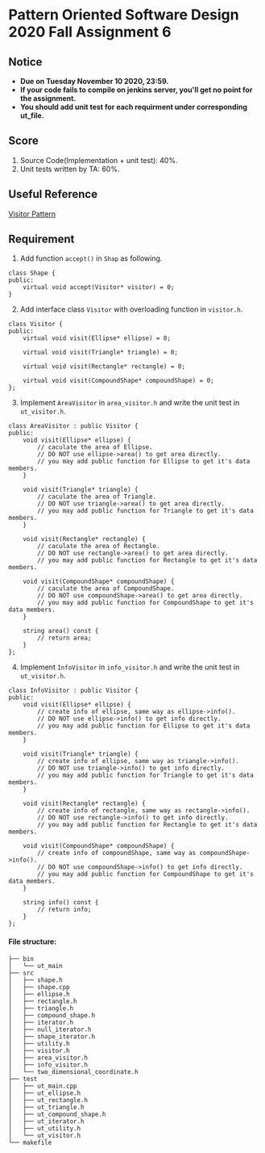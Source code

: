 # **Pattern Oriented Software Design 2020 Fall Assignment 6**  

## **Notice**  
* **Due on Tuesday November 10 2020, 23:59.**  
* **If your code fails to compile on jenkins server, you'll get no point for the assignment.**  
* **You should add unit test for each requirment under corresponding ut_file.**  

## **Score**  
1. Source Code(Implementation + unit test): 40%.  
2. Unit tests written by TA: 60%.  

## **Useful Reference**  
[Visitor Pattern](https://refactoring.guru/design-patterns/visitor)  

## **Requirement**  
1. Add function `accept()` in `Shap` as following.  
````
class Shape {
public:
    virtual void accept(Visitor* visitor) = 0;
}
````
2. Add interface class `Visitor` with overloading function in `visitor.h`.  
```
class Visitor {
public:
    virtual void visit(Ellipse* ellipse) = 0;

    virtual void visit(Triangle* triangle) = 0;

    virtual void visit(Rectangle* rectangle) = 0;

    virtual void visit(CompoundShape* compoundShape) = 0;
};
```
3. Implement `AreaVisitor` in `area_visitor.h` and write the unit test in `ut_visitor.h`.  
```
class AreaVisitor : public Visitor {
public:
    void visit(Ellipse* ellipse) {
        // caculate the area of Ellipse.
        // DO NOT use ellipse->area() to get area directly.
        // you may add public function for Ellipse to get it's data members.
    }

    void visit(Triangle* triangle) {
        // caculate the area of Triangle.
        // DO NOT use triangle->area() to get area directly.
        // you may add public function for Triangle to get it's data members.
    }

    void visit(Rectangle* rectangle) {
        // caculate the area of Rectangle.
        // DO NOT use rectangle->area() to get area directly.
        // you may add public function for Rectangle to get it's data members.

    void visit(CompoundShape* compoundShape) {
        // caculate the area of CompoundShape.
        // DO NOT use compoundShape->area() to get area directly.
        // you may add public function for CompoundShape to get it's data members.
    }

    string area() const {
        // return area;
    }
};
```
4. Implement `InfoVisitor` in `info_visitor.h` and write the unit test in `ut_visitor.h`.  
```
class InfoVisitor : public Visitor {
public:
    void visit(Ellipse* ellipse) {
        // create info of ellipse, same way as ellipse->info().
        // DO NOT use ellipse->info() to get info directly.
        // you may add public function for Ellipse to get it's data members.
    }

    void visit(Triangle* triangle) {
        // create info of ellipse, same way as triangle->info().
        // DO NOT use triangle->info() to get info directly.
        // you may add public function for Triangle to get it's data members.
    }

    void visit(Rectangle* rectangle) {
        // create info of rectangle, same way as rectangle->info().
        // DO NOT use rectangle->info() to get info directly.
        // you may add public function for Rectangle to get it's data members.

    void visit(CompoundShape* compoundShape) {
        // create info of compoundShape, same way as compoundShape->info().
        // DO NOT use compoundShape->info() to get info directly.
        // you may add public function for CompoundShape to get it's data members.
    }

    string info() const {
        // return info;
    }
};
```

#### File structure:  
```
├── bin
│   └── ut_main
├── src
│   ├── shape.h
│   ├── shape.cpp
│   ├── ellipse.h
│   ├── rectangle.h
│   ├── triangle.h
│   ├── compound_shape.h
│   ├── iterator.h
│   ├── null_iterator.h
│   ├── shape_iterator.h
│   ├── utility.h
│   ├── visitor.h
│   ├── area_visitor.h
│   ├── info_visitor.h
│   └── two_dimensional_coordinate.h
├── test
│   ├── ut_main.cpp
│   ├── ut_ellipse.h
│   ├── ut_rectangle.h
│   ├── ut_triangle.h
│   ├── ut_compound_shape.h
│   ├── ut_iterator.h
│   ├── ut_utility.h
│   └── ut_visitor.h
└── makefile

```